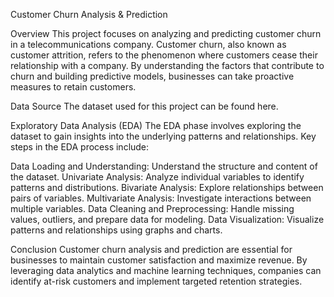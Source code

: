Customer Churn Analysis & Prediction

Overview
This project focuses on analyzing and predicting customer churn in a telecommunications company. Customer churn, also known as customer attrition, refers to the phenomenon where customers cease their relationship with a company. By understanding the factors that contribute to churn and building predictive models, businesses can take proactive measures to retain customers.

Data Source
The dataset used for this project can be found here.

Exploratory Data Analysis (EDA)
The EDA phase involves exploring the dataset to gain insights into the underlying patterns and relationships. Key steps in the EDA process include:

Data Loading and Understanding: Understand the structure and content of the dataset.
Univariate Analysis: Analyze individual variables to identify patterns and distributions.
Bivariate Analysis: Explore relationships between pairs of variables.
Multivariate Analysis: Investigate interactions between multiple variables.
Data Cleaning and Preprocessing: Handle missing values, outliers, and prepare data for modeling.
Data Visualization: Visualize patterns and relationships using graphs and charts.

Conclusion
Customer churn analysis and prediction are essential for businesses to maintain customer satisfaction and maximize revenue. By leveraging data analytics and machine learning techniques, companies can identify at-risk customers and implement targeted retention strategies.




